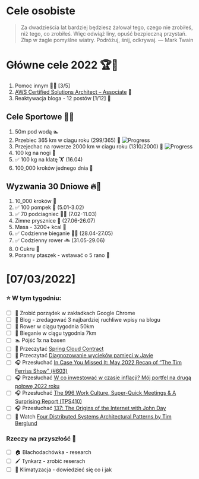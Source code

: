 Cele osobiste
==============
> Za dwadzieścia lat bardziej będziesz żałował tego, czego nie zrobiłeś, niż tego, co zrobiłeś. Więc odwiąż liny, opuść bezpieczną przystań. Złap w żagle pomyślne wiatry. Podróżuj, śnij, odkrywaj.
> — Mark Twain

# Główne cele 2022 🏆🥇
1. Pomoc innym 🧚‍♂️ [3/5]
2. [AWS Certified Solutions Architect – Associate](https://aws.amazon.com/certification/certified-solutions-architect-associate/) 📜
3. Reaktywacja bloga - 12 postów [1/12] 📝

## Cele Sportowe 💪🥈
1. 50m pod wodą 🏊
2. Przebiec 365 km w ciagu roku (299/365) 🏃 ![Progress](https://progress-bar.dev/82/)
3. Przejechac na rowerze 2000 km w ciagu roku (1310/2000) 🚴 ![Progress](https://progress-bar.dev/65/)
4. 100 kg na nogi 🦵
5. ✅ 100 kg na klatę 🏋️ (16.04)
6. 100_000 kroków jednego dnia 🚶

## Wyzwania 30 Dniowe 🔥🥉
1. 10_000 kroków 🦶
2. ✅ 100 pompek 🙇 (5.01-3.02)
3. ✅ 70 podciagniec 🏋️‍♂️ (7.02-11.03)
4. Zimne prysznice 🚿 (27.06-26.07)
5. Masa - 3200+ kcal 🍌
6. ✅ Codzienne bieganie 🏃‍♀️ (28.04-27.05)
7. ✅ Codzienny rower 🚲 (31.05-29.06)
8. 0 Cukru 🎂
9. Poranny ptaszek - wstawać o 5 rano 🌅

# [07/03/2022]
### ⭐ W tym tygodniu:
- [ ] 📁 Zrobić porządek w zakładkach Google Chrome
- [ ] 📝 Blog - zredagować 3 najbardziej ruchliwe wpisy na blogu
- [ ] 🚴 Rower w ciągu tygodnia 50km
- [ ] 🏃 Bieganie w ciągu tygodnia 7km
- [ ] 🏊 Pójść 1x na basen
- [ ] 📗 Przeczytać [Spring Cloud Contract](https://blog.j-labs.pl/spring-cloud-contract)
- [ ] 📗 Przeczytać [Diagnozowanie wycieków pamięci w Javie](https://bulldogjob.pl/readme/diagnozowanie-wyciekow-pamieci-w-javie)
- [ ] 🎧 Przesłuchać [In Case You Missed It: May 2022 Recap of “The Tim Ferriss Show” (#603)](https://tim.blog/2022/06/25/may-2022-recap-of-the-tim-ferriss-show/)
- [ ] 🎧 Przesłuchać [W co inwestować w czasie inflacji? Mój portfel na drugą połowę 2022 roku](https://inwestomat.eu/w-co-inwestowac-w-czasie-inflacji/)
- [ ] 🎧 Przesłuchać [The 996 Work Culture, Super-Quick Meetings & A Surprising Report (TPS410)](https://www.asianefficiency.com/podcasts/410-work-culture/)
- [ ] 🎧 Przesłuchać [137: The Origins of the Internet with John Day](https://www.programmingthrowdown.com/2022/06/137-origins-of-internet-with-john-day.html)
- [ ] 🎥 Watch [Four Distributed Systems Architectural Patterns by Tim Berglund](https://youtu.be/BO761Fj6HH8)

### Rzeczy na przyszłość 🏅
- [ ] 🏠 Blachodachówka - research
- [ ] 🖌️ Tynkarz - zrobić reserach
- [ ] 🥶 Klimatyzacja - dowiedzieć się co i jak
